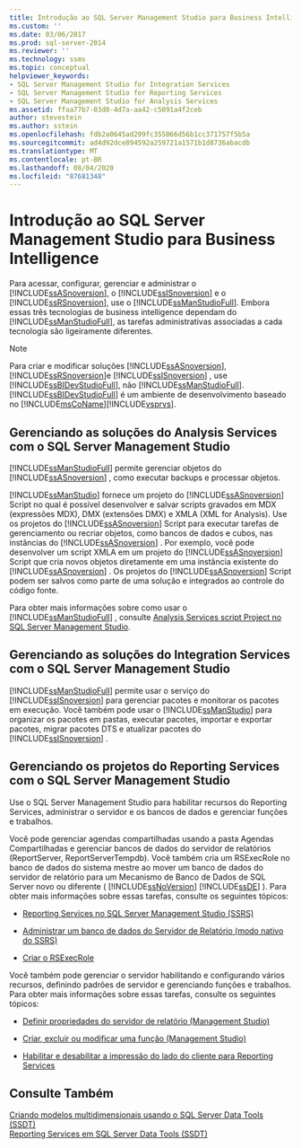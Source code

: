 ```yaml
---
title: Introdução ao SQL Server Management Studio para Business Intelligence | Microsoft Docs
ms.custom: ''
ms.date: 03/06/2017
ms.prod: sql-server-2014
ms.reviewer: ''
ms.technology: ssms
ms.topic: conceptual
helpviewer_keywords:
- SQL Server Management Studio for Integration Services
- SQL Server Management Studio for Reporting Services
- SQL Server Management Studio for Analysis Services
ms.assetid: ffaa77b7-03d0-4d7a-aa42-c5091a4f2ceb
author: stevestein
ms.author: sstein
ms.openlocfilehash: fdb2a0645ad299fc355066d56b1cc371757f5b5a
ms.sourcegitcommit: ad4d92dce894592a259721a1571b1d8736abacdb
ms.translationtype: MT
ms.contentlocale: pt-BR
ms.lasthandoff: 08/04/2020
ms.locfileid: "87681348"
---
```

# <a name="introduction-to-sql-server-management-studio-for-business-intelligence"></a>Introdução ao SQL Server Management Studio para Business Intelligence
  Para acessar, configurar, gerenciar e administrar o [!INCLUDE[ssASnoversion](../includes/ssasnoversion-md.md)], o [!INCLUDE[ssISnoversion](../includes/ssisnoversion-md.md)] e o [!INCLUDE[ssRSnoversion](../includes/ssrsnoversion-md.md)], use o [!INCLUDE[ssManStudioFull](../includes/ssmanstudiofull-md.md)]. Embora essas três tecnologias de business intelligence dependam do [!INCLUDE[ssManStudioFull](../includes/ssmanstudiofull-md.md)], as tarefas administrativas associadas a cada tecnologia são ligeiramente diferentes.  
  
> [!NOTE]  
>  Para criar e modificar soluções [!INCLUDE[ssASnoversion](../includes/ssasnoversion-md.md)], [!INCLUDE[ssRSnoversion](../includes/ssrsnoversion-md.md)]e [!INCLUDE[ssISnoversion](../includes/ssisnoversion-md.md)] , use [!INCLUDE[ssBIDevStudioFull](../includes/ssbidevstudiofull-md.md)], não [!INCLUDE[ssManStudioFull](../includes/ssmanstudiofull-md.md)]. [!INCLUDE[ssBIDevStudioFull](../includes/ssbidevstudiofull-md.md)] é um ambiente de desenvolvimento baseado no [!INCLUDE[msCoName](../includes/msconame-md.md)][!INCLUDE[vsprvs](../includes/vsprvs-md.md)].  
  
## <a name="managing-analysis-services-solutions-using-sql-server-management-studio"></a>Gerenciando as soluções do Analysis Services com o SQL Server Management Studio  
 [!INCLUDE[ssManStudioFull](../includes/ssmanstudiofull-md.md)] permite gerenciar objetos do [!INCLUDE[ssASnoversion](../includes/ssasnoversion-md.md)] , como executar backups e processar objetos.  
  
 [!INCLUDE[ssManStudio](../includes/ssmanstudio-md.md)] fornece um projeto do [!INCLUDE[ssASnoversion](../includes/ssasnoversion-md.md)] Script no qual é possível desenvolver e salvar scripts gravados em MDX (expressões MDX), DMX (extensões DMX) e XMLA (XML for Analysis). Use os projetos do [!INCLUDE[ssASnoversion](../includes/ssasnoversion-md.md)] Script para executar tarefas de gerenciamento ou recriar objetos, como bancos de dados e cubos, nas instâncias do [!INCLUDE[ssASnoversion](../includes/ssasnoversion-md.md)] . Por exemplo, você pode desenvolver um script XMLA em um projeto do [!INCLUDE[ssASnoversion](../includes/ssasnoversion-md.md)] Script que cria novos objetos diretamente em uma instância existente do [!INCLUDE[ssASnoversion](../includes/ssasnoversion-md.md)] . Os projetos do [!INCLUDE[ssASnoversion](../includes/ssasnoversion-md.md)] Script podem ser salvos como parte de uma solução e integrados ao controle do código fonte.  
  
 Para obter mais informações sobre como usar o [!INCLUDE[ssManStudioFull](../includes/ssmanstudiofull-md.md)] , consulte [Analysis Services script Project no SQL Server Management Studio](https://docs.microsoft.com/analysis-services/instances/analysis-services-scripts-project-in-sql-server-management-studio).  
  
## <a name="managing-integration-services-solutions-using-sql-server-management-studio"></a>Gerenciando as soluções do Integration Services com o SQL Server Management Studio  
 [!INCLUDE[ssManStudioFull](../includes/ssmanstudiofull-md.md)] permite usar o serviço do [!INCLUDE[ssISnoversion](../includes/ssisnoversion-md.md)] para gerenciar pacotes e monitorar os pacotes em execução. Você também pode usar o [!INCLUDE[ssManStudio](../includes/ssmanstudio-md.md)] para organizar os pacotes em pastas, executar pacotes, importar e exportar pacotes, migrar pacotes DTS e atualizar pacotes do [!INCLUDE[ssISnoversion](../includes/ssisnoversion-md.md)] .  
  
## <a name="managing-reporting-services-projects-using-sql-server-management-studio"></a>Gerenciando os projetos do Reporting Services com o SQL Server Management Studio  
 Use o SQL Server Management Studio para habilitar recursos do Reporting Services, administrar o servidor e os bancos de dados e gerenciar funções e trabalhos.  
  
 Você pode gerenciar agendas compartilhadas usando a pasta Agendas Compartilhadas e gerenciar bancos de dados do servidor de relatórios (ReportServer, ReportServerTempdb). Você também cria um RSExecRole no banco de dados do sistema mestre ao mover um banco de dados do servidor de relatório para um Mecanismo de Banco de Dados de SQL Server novo ou diferente ( [!INCLUDE[ssNoVersion](../includes/ssnoversion-md.md)] [!INCLUDE[ssDE](../includes/ssde-md.md)] ). Para obter mais informações sobre essas tarefas, consulte os seguintes tópicos:  
  
-   [Reporting Services no SQL Server Management Studio &#40;SSRS&#41;](../reporting-services/tools/reporting-services-in-sql-server-management-studio-ssrs.md)  
  
-   [Administrar um banco de dados do Servidor de Relatório &#40;modo nativo do SSRS&#41;](../reporting-services/report-server/report-server-database-ssrs-native-mode.md)  
  
-   [Criar o RSExecRole](../reporting-services/security/create-the-rsexecrole.md)  
  
 Você também pode gerenciar o servidor habilitando e configurando vários recursos, definindo padrões de servidor e gerenciando funções e trabalhos. Para obter mais informações sobre essas tarefas, consulte os seguintes tópicos:  
  
-   [Definir propriedades do servidor de relatório &#40;Management Studio&#41;](../reporting-services/tools/set-report-server-properties-management-studio.md)  
  
-   [Criar, excluir ou modificar uma função &#40;Management Studio&#41;](../reporting-services/security/role-definitions-create-delete-or-modify.md)  
  
-   [Habilitar e desabilitar a impressão do lado do cliente para Reporting Services](../reporting-services/report-server/enable-and-disable-client-side-printing-for-reporting-services.md)  
  
## <a name="see-also"></a>Consulte Também  
 [Criando modelos multidimensionais usando o SQL Server Data Tools &#40;SSDT&#41;](https://docs.microsoft.com/analysis-services/multidimensional-models/creating-multidimensional-models-using-sql-server-data-tools-ssdt)   
 [Reporting Services em SQL Server Data Tools &#40;SSDT&#41;](../reporting-services/tools/reporting-services-in-sql-server-data-tools-ssdt.md)  
  
  
